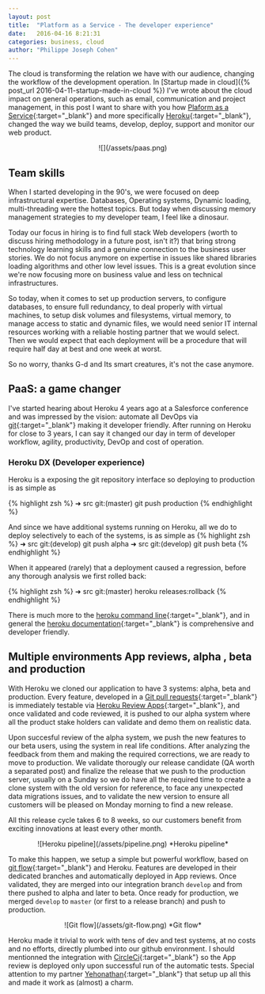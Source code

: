 ```yaml
---
layout: post
title:  "Platform as a Service - The developer experience"
date:   2016-04-16 8:21:31
categories: business, cloud
author: "Philippe Joseph Cohen"
---
```

The cloud is transforming the relation we have with our audience, changing the workflow of the development operation. In [Startup made in cloud]({% post_url 2016-04-11-startup-made-in-cloud %}) I've wrote about the cloud impact on general operations, such as email, communication and project management, in this post I want to share with you how [Plaform as a Service](https://en.wikipedia.org/wiki/Platform_as_a_service){:target="_blank"} and more specifically [Heroku](https://www.heroku.com/what){:target="_blank"}, changed the way we build teams, develop, deploy, support and monitor our web product.
<div style="text-align:center" markdown="1">
![](/assets/paas.png)
<br>
</div>

## Team skills
When I started developing in the 90's, we were focused on deep infrastructural expertise. Databases, Operating systems, Dynamic loading, multi-threading  were the hottest topics. But today when discussing memory management strategies to my developer team, I feel like a dinosaur. 

Today our focus in hiring is to find full stack Web developers (worth to discuss hiring methodology in a future post, isn't it?) that bring strong technology learning skills and a genuine connection to the business user stories. We do not focus anymore on expertise in issues like shared libraries loading algorithms and other low level issues. This is a great evolution since we're now focusing more on business value and less on technical infrastructures.

So today, when it comes to set up production servers, to configure databases, to ensure full redundancy, to deal properly with virtual machines, to setup disk volumes and filesystems, virtual memory, to manage access to static and dynamic files, we would need senior IT internal resources working with a reliable hosting partner that we would select. Then we would expect that each deployment will be a procedure that will require half day at best and one week at worst. 

So no worry, thanks G-d and Its smart creatures, it's not the case anymore.

## PaaS: a game changer 
I've started hearing about Heroku 4 years ago at a Salesforce conference and was impressed by the vision: automate all DevOps via [git](https://git-scm.com/){:target="_blank"} making it developer friendly. After running on Heroku for close to 3 years, I can say it changed our day in term of developer workflow, agility, productivity, DevOp and cost of operation.

### Heroku DX (Developer experience)
Heroku is a exposing the git repository interface so deploying to production is as simple as

{% highlight zsh %}
	➜ src git:(master)   git push production
{% endhighlight %}

And since we have additional systems running on Heroku, all we do to deploy selectively to each of the systems, is as simple as 
{% highlight zsh %}
	➜ src git:(develop)   git push alpha
	➜ src git:(develop)   git push beta
{% endhighlight %}

When it appeared (rarely) that a deployment caused a regression, before any thorough analysis we first rolled back:

{% highlight zsh %}
	➜ src git:(master)    heroku releases:rollback
{% endhighlight %}

There is much more to the [heroku command line](https://devcenter.heroku.com/articles/using-the-cli){:target="_blank"}, and in general the [heroku documentation](https://devcenter.heroku.com/categories/reference){:target="_blank"} is comprehensive and developer friendly. 

## Multiple environments App reviews, alpha , beta and production
With Heroku we cloned our application to have 3 systems: alpha, beta and production. Every feature, developed in a [Git pull requests](https://help.github.com/articles/using-pull-requests/){:target="_blank"} is immediately testable via [Heroku Review Apps](https://devcenter.heroku.com/articles/github-integration-review-apps){:target="_blank"}, and once validated and code reviewed, it is pushed to our alpha system where all the product stake holders can validate and demo them on realistic data. 

Upon succesful review of the alpha system, we push the new features to our beta users, using the system in real life conditions. After analyzing the feedback from them and making the required corrections, we are ready to move to production. We validate thorougly our release candidate (QA worth a separated post) and finalize the release that we push to  the production server, usually on a Sunday so we do have all the required time to create a clone system with the old version for reference, to face any unexpected data migrations issues, and to validate the new version to ensure all customers will be pleased on Monday morning to find a new release. 

All this release cycle takes 6 to 8 weeks, so our customers benefit from exciting innovations at least every other month.


<div style="text-align:center" markdown="1">
![Heroku pipeline](/assets/pipeline.png)
*Heroku pipeline*
<br>
</div>



To make this happen, we setup a simple but powerful workflow, based on [git flow](http://nvie.com/posts/a-successful-git-branching-model/){:target="_blank"} and Heroku. Features are developed in their dedicated branches and automatically deployed in App reviews. Once validated, they are merged into our integration branch `develop` and from there pushed to alpha and later to beta. Once ready for production, we merged `develop` to `master` (or first to a release branch) and push to production. 

<div style="text-align:center" markdown="1">
![Git flow](/assets/git-flow.png)
*Git flow*
<br>
</div>

Heroku made it trivial to work with tens of dev and test systems, at no costs and no efforts, directly plumbed into our github environment. I should mentionned the integration with [CircleCi](https://circleci.com){:target="_blank"} so the App review is deployed only upon successful run of the automatic tests. 
Special attention to my partner [Yehonathan](https://il.linkedin.com/in/viebel){:target="_blank"} that setup up all this and made it work as (almost) a charm.



